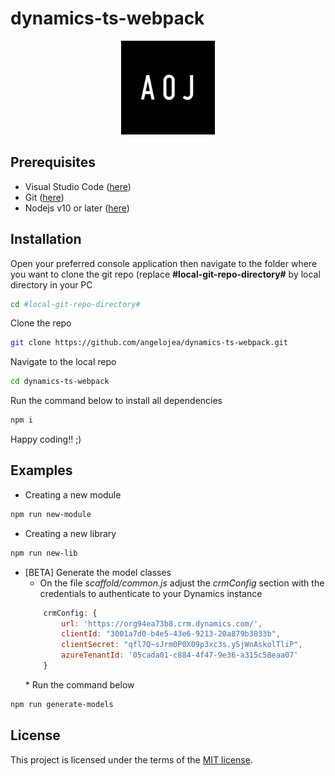 # dynamics-ts-webpack

<div align="center">
    <img src="https://raw.githubusercontent.com/angelojea/dynamics-ts-webpack/main/logo.png" style="max-width: 100%;width: 150px;">
</div>

## Prerequisites

* Visual Studio Code (<a href="https://code.visualstudio.com/">here</a>)</li>
* Git (<a href="https://git-scm.com/download/win/">here</a>)</li>
* Nodejs v10 or later (<a href="https://nodejs.org/en/download/">here</a>)</li>

## Installation

Open your preferred console application then navigate to the folder where you want to clone the git repo (replace <b>#local-git-repo-directory#</b> by local directory in your PC

```sh
cd #local-git-repo-directory#
```

Clone the repo

```sh
git clone https://github.com/angelojea/dynamics-ts-webpack.git
```

Navigate to the local repo

```sh
cd dynamics-ts-webpack
```

Run the command below to install all dependencies

```sh
npm i
```

Happy coding!! ;)


## Examples

* Creating a new module

```sh
npm run new-module
```

* Creating a new library

```sh
npm run new-lib
```

* <span>[BETA]</span> Generate the model classes
    * On the file *scaffold/common.js* adjust the *crmConfig* section with the credentials to authenticate to your Dynamics instance <div>
    ```javascript
        crmConfig: {
            url: 'https://org94ea73b8.crm.dynamics.com/',
            clientId: "3001a7d0-b4e5-43e6-9213-20a879b3833b",
            clientSecret: "qfl7Q~sJrm0P0X09p3xc3s.y5jWnAskolTliP",
            azureTenantId: '05cada01-c884-4f47-9e36-a315c58eaa07'
        }
    ```
    </div>
    * Run the command below

```sh
npm run generate-models
```

## License

This project is licensed under the terms of the [MIT license](/LICENSE).